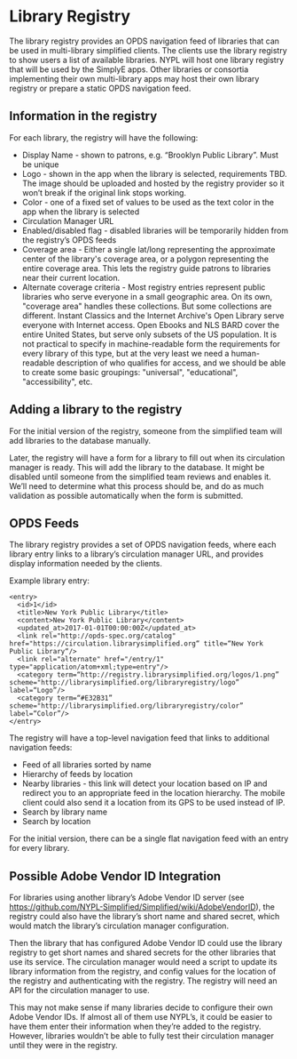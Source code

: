 # Library Registry

The library registry provides an OPDS navigation feed of libraries that can be used in multi-library simplified clients. The clients use the library registry to show users a list of available libraries. NYPL will host one library registry that will be used by the SimplyE apps. Other libraries or consortia implementing their own multi-library apps may host their own library registry or prepare a static OPDS navigation feed.

## Information in the registry
For each library, the registry will have the following:
- Display Name - shown to patrons, e.g. “Brooklyn Public Library”. Must be unique
- Logo - shown in the app when the library is selected, requirements TBD. The image should be uploaded and hosted by the registry provider so it won’t break if the original link stops working.
- Color - one of a fixed set of values to be used as the text color in the app when the library is selected
- Circulation Manager URL
- Enabled/disabled flag - disabled libraries will be temporarily hidden from the registry’s OPDS feeds
- Coverage area - Either a single lat/long representing the approximate center of the library's coverage area, or a polygon representing the entire coverage area. This lets the registry guide patrons to libraries near their current location. 
- Alternate coverage criteria - Most registry entries represent public libraries who serve everyone in a small geographic area. On its own, "coverage area" handles these collections. But some collections are different.  Instant Classics and the Internet Archive's Open Library serve everyone with Internet access. Open Ebooks and NLS BARD cover the entire United States, but serve only subsets of the US population. It is not practical to specify in machine-readable form the requirements for every library of this type, but at the very least we need a human-readable description of who qualifies for access, and we should be able to create some basic groupings: "universal", "educational", "accessibility", etc.

## Adding a library to the registry
For the initial version of the registry, someone from the simplified team will add libraries to the database manually.

Later, the registry will have a form for a library to fill out when its circulation manager is ready. This will add the library to the database. It might be disabled until someone from the simplified team reviews and enables it. We’ll need to determine what this process should be, and do as much validation as possible automatically when the form is submitted. 


## OPDS Feeds
The library registry provides a set of OPDS navigation feeds, where each library entry links to a library’s circulation manager URL, and provides display information needed by the clients.

Example library entry:
```
<entry>
  <id>1</id>
  <title>New York Public Library</title>
  <content>New York Public Library</content>
  <updated_at>2017-01-01T00:00:00Z</updated_at>
  <link rel="http://opds-spec.org/catalog" href="https://circulation.librarysimplified.org“ title=“New York Public Library“/>
  <link rel="alternate" href="/entry/1" type="application/atom+xml;type=entry"/>
  <category term=“http://registry.librarysimplified.org/logos/1.png” scheme="http://librarysimplified.org/libraryregistry/logo” label=“Logo”/>
  <category term=“#E32B31” scheme="http://librarysimplified.org/libraryregistry/color” label=“Color”/>
</entry>
```

The registry will have a top-level navigation feed that links to additional navigation feeds:
- Feed of all libraries sorted by name
- Hierarchy of feeds by location
- Nearby libraries - this link will detect your location based on IP and redirect you to an appropriate feed in the location hierarchy. The mobile client could also send it a location from its GPS to be used instead of IP.
- Search by library name
- Search by location

For the initial version, there can be a single flat navigation feed with an entry for every library.


## Possible Adobe Vendor ID Integration
For libraries using another library’s Adobe Vendor ID server (see https://github.com/NYPL-Simplified/Simplified/wiki/AdobeVendorID), the registry could also have the library’s short name and shared secret, which would match the library’s circulation manager configuration.

Then the library that has configured Adobe Vendor ID could use the library registry to get short names and shared secrets for the other libraries that use its service. The circulation manager would need a script to update its library information from the registry, and config values for the location of the registry and authenticating with the registry. The registry will need an API for the circulation manager to use.

This may not make sense if many libraries decide to configure their own Adobe Vendor IDs. If almost all of them use NYPL’s, it could be easier to have them enter their information when they’re added to the registry. However, libraries wouldn’t be able to fully test their circulation manager until they were in the registry.